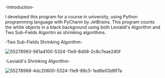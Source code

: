 -Introduction-

I developed this program for a course in university, using Python programming language with PyCharm by JetBrains. This program counts the
white objects in a black background using both Levialdi's Algorithm and Two Sub-Fields Algoritm as shrinking algorithms.

-Two Sub-Fields Shrinking Algorithm-

![55278993-561a4100-5324-11e9-8d08-2c8c7eae240f](https://user-images.githubusercontent.com/24465969/58510989-92daab00-81a2-11e9-951f-7aa871ad1c1e.gif)

-Levialdi's Shrinking Algorithm-

![55278988-4dc20600-5324-11e9-89c5-1ed6e03d9f7a](https://user-images.githubusercontent.com/24465969/58511001-98d08c00-81a2-11e9-8404-63d15be26439.gif)
